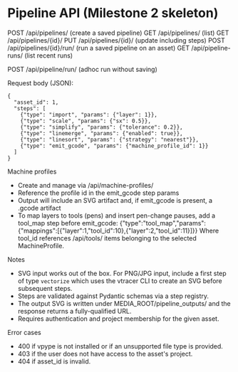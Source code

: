 # Pipeline API (Milestone 2 skeleton)

POST /api/pipelines/  (create a saved pipeline)
GET /api/pipelines/   (list)
GET /api/pipelines/{id}/
PUT /api/pipelines/{id}/  (update including steps)
POST /api/pipelines/{id}/run/  (run a saved pipeline on an asset)
GET /api/pipeline-runs/  (list recent runs)

POST /api/pipeline/run/   (adhoc run without saving)

Request body (JSON):
```
{
  "asset_id": 1,
  "steps": [
    {"type": "import", "params": {"layer": 1}},
    {"type": "scale", "params": {"sx": 0.5}},
    {"type": "simplify", "params": {"tolerance": 0.2}},
    {"type": "linemerge", "params": {"enabled": true}},
    {"type": "linesort", "params": {"strategy": "nearest"}},
    {"type": "emit_gcode", "params": {"machine_profile_id": 1}}
  ]
}
```

Machine profiles
- Create and manage via /api/machine-profiles/
- Reference the profile id in the emit_gcode step params
- Output will include an SVG artifact and, if emit_gcode is present, a .gcode artifact
- To map layers to tools (pens) and insert pen-change pauses, add a tool_map step before emit_gcode:
  {"type":"tool_map","params":{"mappings":[{"layer":1,"tool_id":10},{"layer":2,"tool_id":11}]}}
  Where tool_id references /api/tools/ items belonging to the selected MachineProfile.

Notes
- SVG input works out of the box. For PNG/JPG input, include a first step of type `vectorize` which uses the vtracer CLI to create an SVG before subsequent steps.
- Steps are validated against Pydantic schemas via a step registry.
- The output SVG is written under MEDIA_ROOT/pipeline_outputs/ and the response returns a fully-qualified URL.
- Requires authentication and project membership for the given asset.

Error cases
- 400 if vpype is not installed or if an unsupported file type is provided.
- 403 if the user does not have access to the asset's project.
- 404 if asset_id is invalid.
